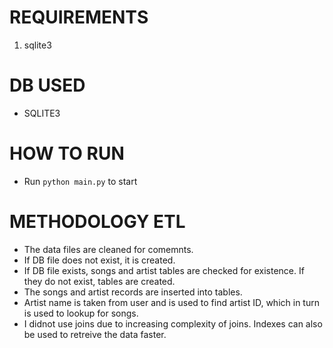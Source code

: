 # REQUIREMENTS
1. sqlite3

# DB USED
- SQLITE3

# HOW TO RUN
- Run ```python main.py``` to start

# METHODOLOGY ETL
- The data files are cleaned for comemnts.
- If DB file does not exist, it is created.
- If DB file exists, songs and artist tables are checked for existence. If they do not exist, tables are created.
- The songs and artist records are inserted into tables.
- Artist name is taken from user and is used to find artist ID, which in turn is used to lookup for songs.
- I didnot use joins due to increasing complexity of joins. Indexes can also be used to retreive the data faster. 
